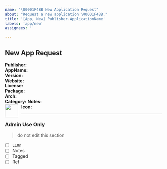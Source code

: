 ```yaml
---
name: "\U0001F4BB New Application Request"
about: "Request a new application \U0001F4BB."
title: '[App, New] Publisher.ApplicationName'
labels: 'app/new'
assignees: ''

---
```


<!-- Set title to: [App, New] Publisher.ApplicationName -->

## New App Request
**Publisher:**  <!-- Replace with publisher -->   
**AppName:**  <!-- Replace with application name -->  
**Version:**  <!-- Replace with latest version -->  
**Website:**  <!-- Replace with app homepage -->  
**License:**  <!-- Replace with license type (if known, else 'n/a') -->  
**Package:**  <!-- Replace with 'MSI' or 'EXE' (if known, else 'n/a') -->  
**Arch:**  <!-- Replace with 'x64' or 'x86' or 'x86_64' (if known, else 'n/a') -->  
**Category:**  <!-- Select category: 'browser','business','entertainment','graphic_design','photo','social','productivity','games','security','microsoft' -->
**Notes:**  <!-- Add any notes -->  
**Icon:**
<img src="<!-- URI-GOES-HERE -->"
     style="float: left; margin-right: 10px;" height="42" width="42" />

-------------
<!-- This section is for Admin Use Only -->
<!-- Please do not make changes below -->
### Admin Use Only
> do not edit this section
- [ ] `L10n`
- [ ] Notes
- [ ] Tagged
- [ ] Ref
